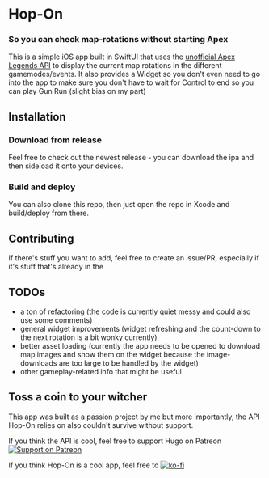 # Hop-On
### So you can check map-rotations without starting Apex
This is a simple iOS app built in SwiftUI that uses the [unofficial Apex Legends API](https://apexlegendsapi.com/) to display the current map rotations in the different gamemodes/events. 
It also provides a Widget so you don't even need to go into the app to make sure you don't have to wait for Control to end so you can play Gun Run (slight bias on my part)

## Installation
### Download from release
Feel free to check out the newest release - you can download the ipa and then sideload it onto your devices.
### Build and deploy
You can also clone this repo, then just open the repo in Xcode and build/deploy from there.

## Contributing
If there's stuff you want to add, feel free to create an issue/PR, especially if it's stuff that's already in the
## TODOs
- a ton of refactoring (the code is currently quiet messy and could also use some comments)
- general widget improvements (widget refreshing and the count-down to the next rotation is a bit wonky currently)
- better asset loading (currently the app needs to be opened to download map images and show them on the widget because the image-downloads are too large to be handled by the widget)
- other gameplay-related info that might be useful
## Toss a coin to your witcher
This app was built as a passion project by me but more importantly, the API Hop-On relies on also couldn't survive without support.

If you think the API is cool, feel free to support Hugo on Patreon [![Support on Patreon](https://img.shields.io/badge/Support%20on-Patreon-f96854?logo=patreon&style=for-the-badge)](https://www.patreon.com/hugodev)

If you think Hop-On is a cool app, feel free to [![ko-fi](https://ko-fi.com/img/githubbutton_sm.svg)](https://ko-fi.com/senseisnickers)
